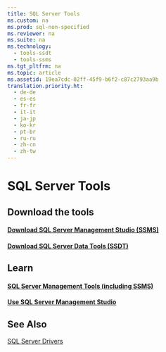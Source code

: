 ```yaml
---
title: SQL Server Tools
ms.custom: na
ms.prod: sql-non-specified
ms.reviewer: na
ms.suite: na
ms.technology: 
  - tools-ssdt
  - tools-ssms
ms.tgt_pltfrm: na
ms.topic: article
ms.assetid: 19ea7cdc-02ff-45f9-b6f2-c87c2793aa9b
translation.priority.ht: 
  - de-de
  - es-es
  - fr-fr
  - it-it
  - ja-jp
  - ko-kr
  - pt-br
  - ru-ru
  - zh-cn
  - zh-tw
---
```

# SQL Server Tools

  
## Download the tools
#### [Download SQL Server Management Studio &#40;SSMS&#41;](../content/Download-SQL-Server-Management-Studio--SSMS-.md)  
  
#### [Download SQL Server Data Tools &#40;SSDT&#41;](../content/Download-SQL-Server-Data-Tools--SSDT-.md)  

## Learn
#### [SQL Server Management Tools (including SSMS)](https://msdn.microsoft.com/library/hh213248.aspx)
#### [Use SQL Server Management Studio](https://msdn.microsoft.com/library/ms174173.aspx)
## See Also  
[SQL Server Drivers](../content/SQL-Server-Drivers.md)  
  
